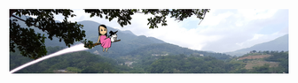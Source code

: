 <div align="center">
   
   <img src="https://github.com/Kaminate/Kaminate/blob/main/Untitled-2.png?raw=true" style="max-width: 100%;" />
   
</div>
